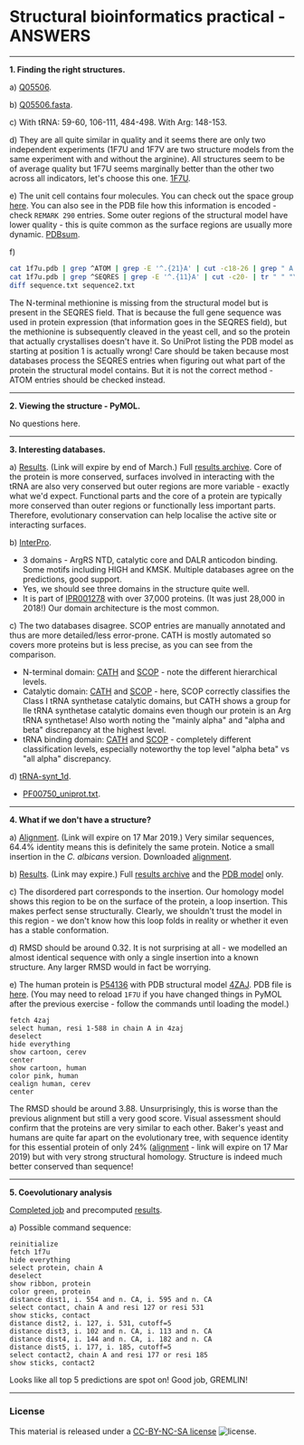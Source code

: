 # Structural bioinformatics practical - ANSWERS

---
**1. Finding the right structures.**

a) [Q05506](http://www.uniprot.org/uniprot/Q05506).

b) [Q05506.fasta](http://www.uniprot.org/uniprot/Q05506.fasta).

c) With tRNA: 59-60, 106-111, 484-498. With Arg: 148-153.

d) They are all quite similar in quality and it seems there are only two independent experiments (1F7U and 1F7V are two structure models from the same experiment with and without the arginine). All structures seem to be of average quality but 1F7U seems marginally better than the other two across all indicators, let's choose this one. [1F7U](files/1f7u.pdb).

e) The unit cell contains four molecules. You can check out the space group [here](http://img.chem.ucl.ac.uk/sgp/large/018az1.htm). You can also see in the PDB file how this information is encoded - check `REMARK 290` entries. Some outer regions of the structural model have lower quality - this is quite common as the surface regions are usually more dynamic. [PDBsum](https://www.ebi.ac.uk/pdbsum/1F7U).

f)
  ```bash
cat 1f7u.pdb | grep ^ATOM | grep -E '^.{21}A' | cut -c18-26 | grep " A " | uniq | cut -d" " -f1 > sequence.txt
cat 1f7u.pdb | grep ^SEQRES | grep -E '^.{11}A' | cut -c20- | tr " " "\n" | sed '/^$/d' > sequence2.txt
diff sequence.txt sequence2.txt
```
The N-terminal methionine is missing from the structural model but is present in the SEQRES field. That is because the full gene sequence was used in protein expression (that information goes in the SEQRES field), but the methionine is subsequently cleaved in the yeast cell, and so the protein that actually crystallises doesn't have it. So UniProt listing the PDB model as starting at position 1 is actually wrong! Care should be taken because most databases process the SEQRES entries when figuring out what part of the protein the structural model contains. But it is not the correct method - ATOM entries should be checked instead.

---
**2. Viewing the structure - PyMOL.**

No questions here.

---
**3. Interesting databases.**

a) [Results](http://consurf.tau.ac.il/results/1551476465/output.php). (Link will expire by end of March.) Full [results archive](files/consurf_results.zip). Core of the protein is more conserved, surfaces involved in interacting with the tRNA are also very conserved but outer regions are more variable - exactly what we'd expect. Functional parts and the core of a protein are typically more conserved than outer regions or functionally less important parts. Therefore, evolutionary conservation can help localise the active site or interacting surfaces.

b) [InterPro](https://www.ebi.ac.uk/interpro/protein/Q05506).
- 3 domains - ArgRS NTD, catalytic core and DALR anticodon binding. Some motifs including HIGH and KMSK. Multiple databases agree on the predictions, good support.
- Yes, we should see three domains in the structure quite well.
- It is part of [IPR001278](http://www.ebi.ac.uk/interpro/entry/IPR001278) with over 37,000 proteins. (It was just 28,000 in 2018!) Our domain architecture is the most common.

c) The two databases disagree. SCOP entries are manually annotated and thus are more detailed/less error-prone. CATH is mostly automated so covers more proteins but is less precise, as you can see from the comparison.
- N-terminal domain: [CATH](http://www.cathdb.info/version/v4_2_0/superfamily/3.30.1360.70/classification) and [SCOP](http://scop.mrc-lmb.cam.ac.uk/scop/data/scop.b.e.bfi.c.b.html) - note the different hierarchical levels.
- Catalytic domain: [CATH](http://www.cathdb.info/version/v4_2_0/superfamily/1.10.730.10/classification) and [SCOP](http://scop.mrc-lmb.cam.ac.uk/scop/data/scop.b.d.da.b.b.html) - here, SCOP correctly classifies the Class I tRNA synthetase catalytic domains, but CATH shows a group for Ile tRNA synthetase catalytic domains even though our protein is an Arg tRNA synthetase! Also worth noting the "mainly alpha" and "alpha and beta" discrepancy at the highest level.
- tRNA binding domain: [CATH](http://www.cathdb.info/version/v4_2_0/superfamily/3.40.50.620/classification) and [SCOP](http://scop.mrc-lmb.cam.ac.uk/scop/data/scop.b.b.ea.b.b.html) - completely different classification levels, especially noteworthy the top level "alpha beta" vs "all alpha" discrepancy.

d) [tRNA-synt_1d](http://pfam.xfam.org/family/tRNA-synt_1d).
- [PF00750_uniprot.txt](files/PF00750_uniprot.txt).

---
**4. What if we don't have a structure?**

a) [Alignment](https://www.uniprot.org/align/A201903106746803381A1F0E0DB47453E0216320D3911E0O). (Link will expire on 17 Mar 2019.) Very similar sequences, 64.4% identity means this is definitely the same protein. Notice a small insertion in the _C. albicans_ version. Downloaded [alignment](files/alignment.fasta).

b) [Results](https://swissmodel.expasy.org/interactive/TZS3Bm/). (Link may expire.) Full [results archive](files/homology_modelling_results.zip) and the [PDB model](model.pdb) only.

c) The disordered part corresponds to the insertion. Our homology model shows this region to be on the surface of the protein, a loop insertion. This makes perfect sense structurally. Clearly, we shouldn't trust the model in this region - we don't know how this loop folds in reality or whether it even has a stable conformation.

d) RMSD should be around 0.32. It is not surprising at all - we modelled an almost identical sequence with only a single insertion into a known structure. Any larger RMSD would in fact be worrying.

e) The human protein is [P54136](http://www.uniprot.org/uniprot/P54136) with PDB structural model [4ZAJ](https://www.rcsb.org/structure/4ZAJ). PDB file is [here](files/4zaj.pdb). (You may need to reload `1F7U` if you have changed things in PyMOL after the previous exercise - follow the commands until loading the model.)
```
fetch 4zaj
select human, resi 1-588 in chain A in 4zaj
deselect
hide everything
show cartoon, cerev
center
show cartoon, human
color pink, human
cealign human, cerev
center
```
The RMSD should be around 3.88. Unsurprisingly, this is worse than the previous alignment but still a very good score. Visual assessment should confirm that the proteins are very similar to each other. Baker's yeast and humans are quite far apart on the evolutionary tree, with sequence identity for this essential protein of only 24% ([alignment](https://www.uniprot.org/align/A201903106746803381A1F0E0DB47453E0216320D3911EFZ) - link will expire on 17 Mar 2019) but with very strong structural homology. Structure is indeed much better conserved than sequence!

---
**5. Coevolutionary analysis**

[Completed job](http://gremlin.bakerlab.org/sub.php?id=1520023781) and precomputed [results](files/gremlin.zip).

a) Possible command sequence:
```
reinitialize
fetch 1f7u
hide everything
select protein, chain A
deselect
show ribbon, protein
color green, protein
distance dist1, i. 554 and n. CA, i. 595 and n. CA
select contact, chain A and resi 127 or resi 531
show sticks, contact
distance dist2, i. 127, i. 531, cutoff=5
distance dist3, i. 102 and n. CA, i. 113 and n. CA
distance dist4, i. 144 and n. CA, i. 182 and n. CA
distance dist5, i. 177, i. 185, cutoff=5
select contact2, chain A and resi 177 or resi 185
show sticks, contact2
```

Looks like all top 5 predictions are spot on! Good job, GREMLIN!



---
### License

This material is released under a
[CC-BY-NC-SA license](https://creativecommons.org/licenses/by-nc-sa/4.0/) ![license](https://licensebuttons.net/l/by-nc-sa/3.0/88x31.png).
